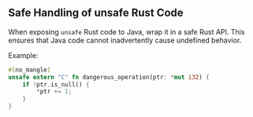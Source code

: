## Safe Handling of unsafe Rust Code

When exposing `unsafe` Rust code to Java, wrap it in a safe Rust API. This ensures that Java code cannot inadvertently cause undefined behavior.

Example:
```rust
#[no_mangle]
unsafe extern "C" fn dangerous_operation(ptr: *mut i32) {
    if !ptr.is_null() {
        *ptr += 1;
    }
}
```